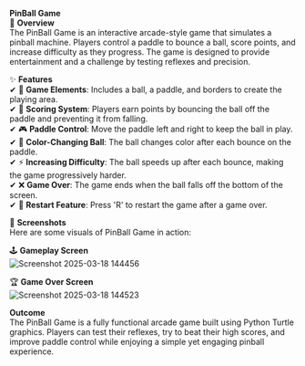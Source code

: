 **PinBall Game**<br>
📌 **Overview**<br>
The PinBall Game is an interactive arcade-style game that simulates a pinball machine. Players control a paddle to bounce a ball, score points, and increase difficulty as they progress. The game is designed to provide entertainment and a challenge by testing reflexes and precision.<br>

✨ **Features**<br>
✔ 🎱 **Game Elements**: Includes a ball, a paddle, and borders to create the playing area.<br>
✔ 🎯 **Scoring System**: Players earn points by bouncing the ball off the paddle and preventing it from falling.<br>
✔ 🎮 **Paddle Control**: Move the paddle left and right to keep the ball in play.<br>
✔ 🎨 **Color-Changing Ball**: The ball changes color after each bounce on the paddle.<br>
✔ ⚡ **Increasing Difficulty**: The ball speeds up after each bounce, making the game progressively harder.<br>
✔ ❌ **Game Over**: The game ends when the ball falls off the bottom of the screen.<br>
✔ 🔄 **Restart Feature**: Press 'R' to restart the game after a game over.<br>

📸 **Screenshots**<br>
Here are some visuals of PinBall Game in action:<br>

🕹️ **Gameplay Screen**<br>
![Screenshot 2025-03-18 144456](https://github.com/user-attachments/assets/40a288d9-d7a8-4149-9127-6c22a07100f2)<br>

🏆 **Game Over Screen**<br>
![Screenshot 2025-03-18 144523](https://github.com/user-attachments/assets/ecbb6206-f4b2-48d0-8aac-6bb841c022e1)<br>


**Outcome**<br>
The PinBall Game is a fully functional arcade game built using Python Turtle graphics. Players can test their reflexes, try to beat their high scores, and improve paddle control while enjoying a simple yet engaging pinball experience.<br>
